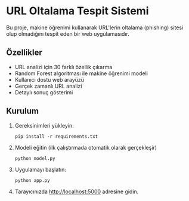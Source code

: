 # URL Oltalama Tespit Sistemi

Bu proje, makine öğrenimi kullanarak URL'lerin oltalama (phishing) sitesi olup olmadığını tespit eden bir web uygulamasıdır.

## Özellikler

- URL analizi için 30 farklı özellik çıkarma
- Random Forest algoritması ile makine öğrenimi modeli
- Kullanıcı dostu web arayüzü
- Gerçek zamanlı URL analizi
- Detaylı sonuç gösterimi

## Kurulum

1. Gereksinimleri yükleyin:
   ```
   pip install -r requirements.txt
   ```

2. Modeli eğitin (ilk çalıştırmada otomatik olarak gerçekleşir)
   ```
   python model.py
   ```

3. Uygulamayı başlatın:
   ```
   python app.py
   ```

4. Tarayıcınızda [http://localhost:5000](http://localhost:5000) adresine gidin.
